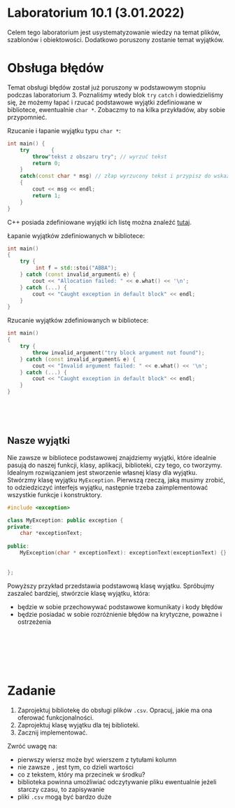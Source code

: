 # Laboratorium 10.1 (3.01.2022)

Celem tego laboratorium jest usystematyzowanie wiedzy na temat plików, szablonów i obiektowości. Dodatkowo poruszony zostanie temat wyjątków.

# Obsługa błędów


Temat obsługi błędów został już poruszony w podstawowym stopniu podczas laboratorium 3. Poznaliśmy wtedy blok `try` `catch` i dowiedzieliśmy się, że możemy łapać i rzucać podstawowe wyjątki zdefiniowane w bibliotece, ewentualnie `char *`. Zobaczmy to na kilka przykładów, aby sobie przypomnieć.

Rzucanie i łapanie wyjątku typu `char *`:

```c++
int main() { 
    try       { 
        throw"tekst z obszaru try"; // wyrzuć tekst
        return 0;
    } 
    catch(const char * msg) // złap wyrzucony tekst i przypisz do wskaźnika msg       
    {                                                
        cout << msg << endl;
        return 1;
    }  
} 
```

C++ posiada zdefiniowane wyjątki ich listę można znaleźć [tutaj](https://en.cppreference.com/w/cpp/error/exception).

Łapanie wyjątków zdefiniowanych w bibliotece:

```c++
int main()
{
    try {
         int f = std::stoi("ABBA");
    } catch (const invalid_argument& e) {
        cout << "Allocation failed: " << e.what() << '\n';
    } catch (...) {
        cout << "Caught exception in default block" << endl;
    }
}
```

Rzucanie wyjątków zdefiniowanych w bibliotece:

```c++
int main()
{
    try {
        throw invalid_argument("try block argument not found");
    } catch (const invalid_argument& e) {
        cout << "Invalid argument failed: " << e.what() << '\n';
    } catch (...) {
        cout << "Caught exception in default block" << endl;
    }
}
```

&nbsp;

&nbsp;

## Nasze wyjątki

Nie zawsze w bibliotece podstawowej znajdziemy wyjątki, które idealnie pasują do naszej funkcji, klasy, aplikacji, biblioteki, czy tego, co tworzymy. Idealnym rozwiązaniem jest stworzenie własnej klasy dla wyjątku. Stwórzmy klasę wyjątku `MyException`. Pierwszą rzeczą, jaką musimy zrobić, to odziedziczyć interfejs wyjątku, następnie trzeba zaimplementować wszystkie funkcje i konstruktory.

```c++
#include <exception>

class MyException: public exception {
private:
    char *exceptionText;
    
public:
    MyException(char * exceptionText): exceptionText(exceptionText) {}
    
    
};
```

Powyższy przykład przedstawia podstawową klasę wyjątku. Spróbujmy zaszaleć bardziej, stwórzcie klasę wyjątku, która:
 
- będzie w sobie przechowywać podstawowe komunikaty i kody błędów
- będzie posiadać w sobie rozróżnienie błędów na krytyczne, poważne i ostrzeżenia

&nbsp;

&nbsp;

&nbsp;

# Zadanie

1. Zaprojektuj bibliotekę do obsługi plików `.csv`. Opracuj, jakie ma ona oferować funkcjonalności.
2. Zaprojektuj klasę wyjątku dla tej biblioteki.
3. Zacznij implementować.

Zwróć uwagę na:

- pierwszy wiersz może być wierszem z tytułami kolumn
- nie zawsze `,` jest tym, co dzieli wartości 
- co z tekstem, który ma przecinek w środku?
- biblioteka powinna umożliwiać odczytywanie pliku ewentualnie jeżeli starczy czasu, to zapisywanie
- pliki `.csv` mogą być bardzo duże










